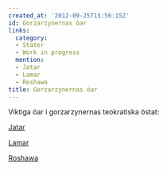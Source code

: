 ```yaml
---
created_at: '2012-09-25T15:56:15Z'
id: Gorzarzynernas öar
links:
  category:
  - Stater
  - Work in progress
  mention:
  - Jatar
  - Lamar
  - Roshawa
title: Gorzarzynernas öar
---
```


Viktiga öar i gorzarzynernas teokratiska östat:

[Jatar]

[Lamar]

[Roshawa]

  [Jatar]: Jatar
  [Lamar]: Lamar
  [Roshawa]: Roshawa